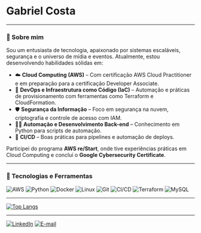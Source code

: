# Gabriel Costa

---

### 🧠 Sobre mim

Sou um entusiasta de tecnologia, apaixonado por sistemas escaláveis, segurança e o universo de mídia e eventos. Atualmente, estou desenvolvendo habilidades sólidas em:

- ☁️ **Cloud Computing (AWS)** – Com certificação AWS Cloud Practitioner e em preparação para a certificação Developer Associate.
- 🧰 **DevOps e Infraestrutura como Código (IaC)** – Automação e práticas de provisionamento com ferramentas como Terraform e CloudFormation.
- 🛡️ **Segurança da Informação** – Foco em segurança na nuvem, criptografia e controle de acesso com IAM.
- 👨‍💻 **Automação e Desenvolvimento Back-end** – Conhecimento em Python para scripts de automação.
- 🔄 **CI/CD** – Boas práticas para pipelines e automação de deploys.

Participei do programa **AWS re/Start**, onde tive experiências práticas em Cloud Computing e concluí o **Google Cybersecurity Certificate**.

---

### 🧰 Tecnologias e Ferramentas

![AWS](https://img.shields.io/badge/AWS-232F3E?style=for-the-badge&logo=amazonaws&logoColor=white)
![Python](https://img.shields.io/badge/python-3670A0?style=for-the-badge&logo=python&logoColor=ffdd54)
![Docker](https://img.shields.io/badge/Docker-2496ED?style=for-the-badge&logo=docker&logoColor=white)
![Linux](https://img.shields.io/badge/Linux-FCC624?style=for-the-badge&logo=linux&logoColor=black)
![Git](https://img.shields.io/badge/Git-F05032?style=for-the-badge&logo=git&logoColor=white)
![CI/CD](https://img.shields.io/badge/CI/CD-blue?style=for-the-badge&logo=githubactions&logoColor=white)
![Terraform](https://img.shields.io/badge/Terraform-7B42BC?style=for-the-badge&logo=terraform&logoColor=white)
![MySQL](https://img.shields.io/badge/MySQL-00000F?style=for-the-badge&logo=mysql&logoColor=white)


---

[![Top Langs](https://github-readme-stats.vercel.app/api/top-langs/?username=GabrieClCosta&layout=compact&theme=github_dark)](https://github.com/GabrieClCosta)

---
[![LinkedIn](https://img.shields.io/badge/LinkedIn-0077B5?style=for-the-badge&logo=linkedin&logoColor=white)](https://www.linkedin.com/in/gabrielluiscosta/)
[![E-mail](https://img.shields.io/badge/-Email-000?style=for-the-badge&logo=microsoft-outlook&logoColor=007BFF)](mailto:gabrieclcosta@gmail.com)
